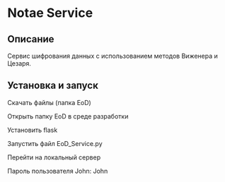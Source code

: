 ﻿# Notae Service

## Описание
Сервис шифрования данных с использованием методов Виженера и Цезаря.

## Установка и запуск

Скачать файлы (папка EoD)

Открыть папку EoD в среде разработки

Установить flask

Запустить файл EoD_Service.py

Перейти на локальный сервер

Пароль пользователя John: John
